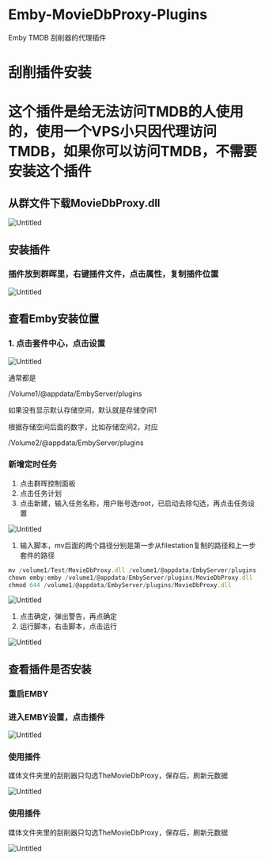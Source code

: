 # Emby-MovieDbProxy-Plugins
Emby TMDB 刮削器的代理插件
# 刮削插件安装

# 这个插件是给无法访问TMDB的人使用的，使用一个VPS小只因代理访问TMDB，如果你可以访问TMDB，不需要安装这个插件

## 从群文件下载MovieDbProxy.dll

![Untitled](https://cdn.jsdelivr.net/gh/Jimleerx/Emby-MovieDbProxy-Plugins@master/images/Untitled.png)

## 安装插件

### 插件放到群晖里，右键插件文件，点击属性，复制插件位置

![Untitled](https://cdn.jsdelivr.net/gh/Jimleerx/Emby-MovieDbProxy-Plugins@master/images/Untitled%201.png)

## 查看Emby安装位置

### 1. 点击套件中心，点击设置

![Untitled](https://cdn.jsdelivr.net/gh/Jimleerx/Emby-MovieDbProxy-Plugins@master/images/Untitled%202.png)

通常都是

/Volume1/@appdata/EmbyServer/plugins

如果没有显示默认存储空间，默认就是存储空间1

根据存储空间后面的数字，比如存储空间2，对应

/Volume2/@appdata/EmbyServer/plugins

### 新增定时任务

1. 点击群晖控制面板
2. 点击任务计划
3. 点击新建，输入任务名称，用户账号选root，已启动去除勾选，再点击任务设置

![Untitled](https://cdn.jsdelivr.net/gh/Jimleerx/Emby-MovieDbProxy-Plugins@master/images/Untitled%203.png)

1. 输入脚本，mv后面的两个路径分别是第一步从filestation复制的路径和上一步套件的路径

```jsx
mv /volume1/Test/MovieDbProxy.dll /volume1/@appdata/EmbyServer/plugins
chown emby:emby /volume1/@appdata/EmbyServer/plugins/MovieDbProxy.dll
chmod 644 /volume1/@appdata/EmbyServer/plugins/MovieDbProxy.dll
```

![Untitled](https://cdn.jsdelivr.net/gh/Jimleerx/Emby-MovieDbProxy-Plugins@master/images/Untitled%204.png)

1. 点击确定，弹出警告，再点确定
2. 运行脚本，右击脚本，点击运行

![Untitled](https://cdn.jsdelivr.net/gh/Jimleerx/Emby-MovieDbProxy-Plugins@master/images/Untitled%205.png)

## 查看插件是否安装

### 重启EMBY

### 进入EMBY设置，点击插件

![Untitled](https://cdn.jsdelivr.net/gh/Jimleerx/Emby-MovieDbProxy-Plugins@master/images/Untitled%206.png)

### 使用插件

媒体文件夹里的刮削器只勾选TheMovieDbProxy，保存后，刷新元数据

![Untitled](https://cdn.jsdelivr.net/gh/Jimleerx/Emby-MovieDbProxy-Plugins@master/images/Untitled%207.png)

### 使用插件

媒体文件夹里的刮削器只勾选TheMovieDbProxy，保存后，刷新元数据

![Untitled](https://cdn.jsdelivr.net/gh/Jimleerx/Emby-MovieDbProxy-Plugins@master/images/Untitled%207.png)
